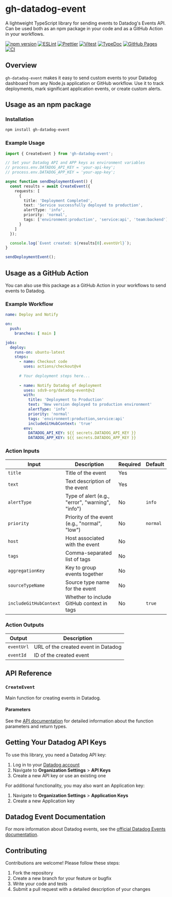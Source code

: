 # gh-datadog-event

A lightweight TypeScript library for sending events to Datadog's Events API. Can be used both as an npm package in your code and as a GitHub Action in your workflows.

[![npm version](https://img.shields.io/npm/v/gh-datadog-event.svg?cache=bust)](https://www.npmjs.com/package/gh-datadog-event)
[![ESLint](https://img.shields.io/badge/ESLint-4B32C3?logo=eslint&logoColor=white)](docs/development/eslint.md)
[![Prettier](https://img.shields.io/badge/Prettier-ff0faf?logo=prettier&logoColor=white)](docs/development/prettier.md)
[![Vitest](https://img.shields.io/badge/Vitest-6E9F18?logo=vitest&logoColor=white)](docs/development/vitest.md)
[![TypeDoc](https://img.shields.io/badge/TypeDoc-9600ff?logo=typescript&logoColor=white)](docs/development/typedoc.md)
[![GitHub Pages](https://img.shields.io/badge/GitHub%20Pages-222222?logo=github&logoColor=white)](https://sds9-org.github.io/datadog-event/)
[![CI](https://github.com/sds9-org/datadog-event/actions/workflows/ci.yml/badge.svg?branch=main&event=push)](https://github.com/sds9-org/datadog-event/actions/workflows/ci.yml)

## Overview

`gh-datadog-event` makes it easy to send custom events to your Datadog dashboard from any Node.js application or GitHub workflow. Use it to track deployments, mark significant application events, or create custom alerts.

## Usage as an npm package

### Installation

```bash
npm install gh-datadog-event
```

### Example Usage

```typescript
import { CreateEvent } from 'gh-datadog-event';

// Set your Datadog API and APP keys as environment variables
// process.env.DATADOG_API_KEY = 'your-api-key';
// process.env.DATADOG_APP_KEY = 'your-app-key';

async function sendDeploymentEvent() {
  const results = await CreateEvent({
    requests: [
      {
        title: 'Deployment Completed',
        text: 'Service successfully deployed to production',
        alertType: 'info',
        priority: 'normal',
        tags: ['environment:production', 'service:api', 'team:backend']
      }
    ]
  });

  console.log(`Event created: ${results[0].eventUrl}`);
}

sendDeploymentEvent();
```

## Usage as a GitHub Action

You can also use this package as a GitHub Action in your workflows to send events to Datadog.

### Example Workflow

```yaml
name: Deploy and Notify

on:
  push:
    branches: [ main ]

jobs:
  deploy:
    runs-on: ubuntu-latest
    steps:
      - name: Checkout code
        uses: actions/checkout@v4
      
      # Your deployment steps here...
      
      - name: Notify Datadog of deployment
        uses: sds9-org/datadog-event@v2
        with:
          title: 'Deployment to Production'
          text: 'New version deployed to production environment'
          alertType: 'info'
          priority: 'normal'
          tags: 'environment:production,service:api'
          includeGitHubContext: 'true'
        env:
          DATADOG_API_KEY: ${{ secrets.DATADOG_API_KEY }}
          DATADOG_APP_KEY: ${{ secrets.DATADOG_APP_KEY }}
```

### Action Inputs

| Input | Description | Required | Default |
| ----- | ----------- | -------- | ------- |
| `title` | Title of the event | Yes | |
| `text` | Text description of the event | Yes | |
| `alertType` | Type of alert (e.g., "error", "warning", "info") | No | `info` |
| `priority` | Priority of the event (e.g., "normal", "low") | No | `normal` |
| `host` | Host associated with the event | No | |
| `tags` | Comma-separated list of tags | No | |
| `aggregationKey` | Key to group events together | No | |
| `sourceTypeName` | Source type name for the event | No | |
| `includeGitHubContext` | Whether to include GitHub context in tags | No | `true` |

### Action Outputs

| Output | Description |
| ------ | ----------- |
| `eventUrl` | URL of the created event in Datadog |
| `eventId` | ID of the created event |

## API Reference

### `CreateEvent`

Main function for creating events in Datadog.

#### Parameters

See the [API documentation](https://sds9-org.github.io/datadog-event/) for detailed information about the function parameters and return types.

## Getting Your Datadog API Keys

To use this library, you need a Datadog API key:

1. Log in to your [Datadog account](https://app.datadoghq.com/)
2. Navigate to **Organization Settings** > **API Keys**
3. Create a new API key or use an existing one

For additional functionality, you may also want an Application key:

1. Navigate to **Organization Settings** > **Application Keys**
2. Create a new Application key

## Datadog Event Documentation

For more information about Datadog events, see the [official Datadog Events documentation](https://docs.datadoghq.com/events/).

## Contributing

Contributions are welcome! Please follow these steps:

1. Fork the repository
2. Create a new branch for your feature or bugfix
3. Write your code and tests
4. Submit a pull request with a detailed description of your changes
